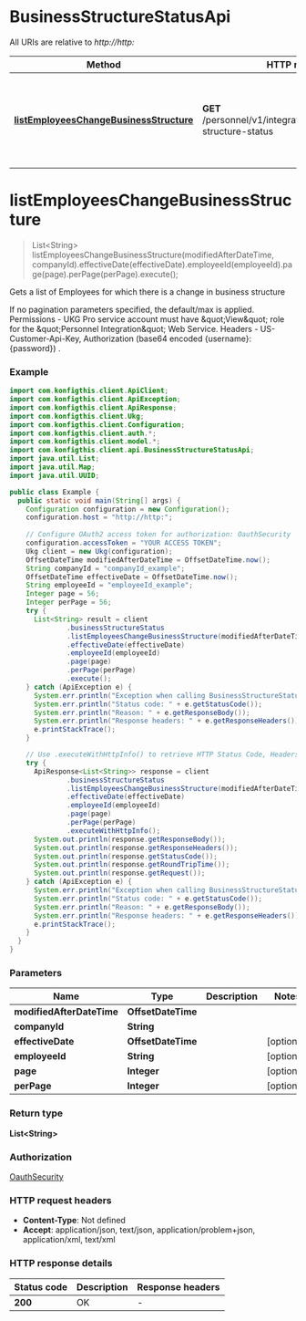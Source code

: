 # BusinessStructureStatusApi

All URIs are relative to *http://http:*

| Method | HTTP request | Description |
|------------- | ------------- | -------------|
| [**listEmployeesChangeBusinessStructure**](BusinessStructureStatusApi.md#listEmployeesChangeBusinessStructure) | **GET** /personnel/v1/integration/kronos/business-structure-status | Gets a list of Employees for which there is a change in business structure |


<a name="listEmployeesChangeBusinessStructure"></a>
# **listEmployeesChangeBusinessStructure**
> List&lt;String&gt; listEmployeesChangeBusinessStructure(modifiedAfterDateTime, companyId).effectiveDate(effectiveDate).employeeId(employeeId).page(page).perPage(perPage).execute();

Gets a list of Employees for which there is a change in business structure

If no pagination parameters specified, the default/max is applied. Permissions - UKG Pro service account must have \&quot;View\&quot; role for the \&quot;Personnel Integration\&quot; Web Service. Headers - US-Customer-Api-Key, Authorization (base64 encoded {username}:{password}) . 

### Example
```java
import com.konfigthis.client.ApiClient;
import com.konfigthis.client.ApiException;
import com.konfigthis.client.ApiResponse;
import com.konfigthis.client.Ukg;
import com.konfigthis.client.Configuration;
import com.konfigthis.client.auth.*;
import com.konfigthis.client.model.*;
import com.konfigthis.client.api.BusinessStructureStatusApi;
import java.util.List;
import java.util.Map;
import java.util.UUID;

public class Example {
  public static void main(String[] args) {
    Configuration configuration = new Configuration();
    configuration.host = "http://http:";
    
    // Configure OAuth2 access token for authorization: OauthSecurity
    configuration.accessToken = "YOUR ACCESS TOKEN";
    Ukg client = new Ukg(configuration);
    OffsetDateTime modifiedAfterDateTime = OffsetDateTime.now();
    String companyId = "companyId_example";
    OffsetDateTime effectiveDate = OffsetDateTime.now();
    String employeeId = "employeeId_example";
    Integer page = 56;
    Integer perPage = 56;
    try {
      List<String> result = client
              .businessStructureStatus
              .listEmployeesChangeBusinessStructure(modifiedAfterDateTime, companyId)
              .effectiveDate(effectiveDate)
              .employeeId(employeeId)
              .page(page)
              .perPage(perPage)
              .execute();
    } catch (ApiException e) {
      System.err.println("Exception when calling BusinessStructureStatusApi#listEmployeesChangeBusinessStructure");
      System.err.println("Status code: " + e.getStatusCode());
      System.err.println("Reason: " + e.getResponseBody());
      System.err.println("Response headers: " + e.getResponseHeaders());
      e.printStackTrace();
    }

    // Use .executeWithHttpInfo() to retrieve HTTP Status Code, Headers and Request
    try {
      ApiResponse<List<String>> response = client
              .businessStructureStatus
              .listEmployeesChangeBusinessStructure(modifiedAfterDateTime, companyId)
              .effectiveDate(effectiveDate)
              .employeeId(employeeId)
              .page(page)
              .perPage(perPage)
              .executeWithHttpInfo();
      System.out.println(response.getResponseBody());
      System.out.println(response.getResponseHeaders());
      System.out.println(response.getStatusCode());
      System.out.println(response.getRoundTripTime());
      System.out.println(response.getRequest());
    } catch (ApiException e) {
      System.err.println("Exception when calling BusinessStructureStatusApi#listEmployeesChangeBusinessStructure");
      System.err.println("Status code: " + e.getStatusCode());
      System.err.println("Reason: " + e.getResponseBody());
      System.err.println("Response headers: " + e.getResponseHeaders());
      e.printStackTrace();
    }
  }
}

```

### Parameters

| Name | Type | Description  | Notes |
|------------- | ------------- | ------------- | -------------|
| **modifiedAfterDateTime** | **OffsetDateTime**|  | |
| **companyId** | **String**|  | |
| **effectiveDate** | **OffsetDateTime**|  | [optional] |
| **employeeId** | **String**|  | [optional] |
| **page** | **Integer**|  | [optional] |
| **perPage** | **Integer**|  | [optional] |

### Return type

**List&lt;String&gt;**

### Authorization

[OauthSecurity](../README.md#OauthSecurity)

### HTTP request headers

 - **Content-Type**: Not defined
 - **Accept**: application/json, text/json, application/problem+json, application/xml, text/xml

### HTTP response details
| Status code | Description | Response headers |
|-------------|-------------|------------------|
| **200** | OK |  -  |

